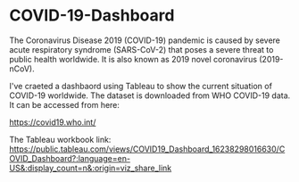 # COVID-19-Dashboard

The Coronavirus Disease 2019 (COVID-19) pandemic is caused by severe acute
respiratory syndrome (SARS-CoV-2) that poses a severe threat to public health worldwide. It is
also known as 2019 novel coronavirus (2019-nCoV). 

I've craeted a dashbaord using Tableau to show the current situation of COVID-19 worldwide. The dataset is downloaded from WHO COVID-19 data. It can be accessed from here:

https://covid19.who.int/

The Tableau workbook link: https://public.tableau.com/views/COVID19_Dashboard_16238298016630/COVID_Dashboard?:language=en-US&:display_count=n&:origin=viz_share_link
